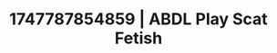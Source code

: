 ---
categories:
- Alt aesthetic girls
- Intimate rebellion
- Workplace fantasy
- Pleasure activism
- Ethical porn
image: /assets/images/1747787854859.jpg
layout: post
seo:
  description: Featured content with exclusive ABDL Play, Scat Fetish. HD images available.
  keywords: ABDL Play, Scat Fetish
  og_image: /assets/images/1747787854859.jpg
  schema_type: VisualArtwork
tags:
- ABDL Play
- Scat Fetish
- '#1747787854859'
title: 1747787854859 | ABDL Play Scat Fetish
---